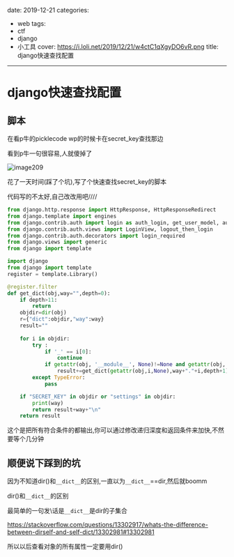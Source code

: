 date: 2019-12-21
categories:
- web
tags:
- ctf
- django
- 小工具
cover: https://i.loli.net/2019/12/21/w4ctC1qXgyDO6vR.png
title: django快速查找配置
---
# django快速查找配置



## 脚本



在看p牛的picklecode wp的时候卡在secret_key查找那边

看到p牛一句很容易,人就傻掉了

![image209](https://i.loli.net/2019/12/21/8mnp5l7ODuPkBQo.png)

花了一天时间(踩了个坑),写了个快速查找secret_key的脚本

代码写的不太好,自己改改用吧////



```python
from django.http.response import HttpResponse, HttpResponseRedirect
from django.template import engines
from django.contrib.auth import login as auth_login, get_user_model, authenticate
from django.contrib.auth.views import LoginView, logout_then_login
from django.contrib.auth.decorators import login_required
from django.views import generic
from django import template

import django
from django import template
register = template.Library()

@register.filter
def get_dict(obj,way="",depth=0):
    if depth>11:
        return 
    objdir=dir(obj)
    r={"dict":objdir,"way":way}
    result=""
    
    for i in objdir:            
        try :
            if '_' == i[0]:
                continue
            if getattr(obj, '__module__', None)!=None and getattr(obj, '__module__', None).split('.')[0] == django.__name__:
                result+=get_dict(getattr(obj,i,None),way+"."+i,depth+1) 
        except TypeError:
            pass

    if "SECRET_KEY" in objdir or "settings" in objdir:
        print(way)
        return result+way+"\n"
    return result
```





这个是把所有符合条件的都输出,你可以通过修改递归深度和返回条件来加快,不然要等个几分钟



## 顺便说下踩到的坑



因为不知道dir()和`__dict__`的区别,一直以为`__dict__`==dir,然后就boomm

dir()和`__dict__`的区别

最简单的一句发\话是`__dict__`是dir的子集合



 https://stackoverflow.com/questions/13302917/whats-the-difference-between-dirself-and-self-dict/13302981#13302981 



所以以后查看对象的所有属性一定要用dir()